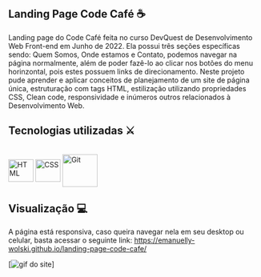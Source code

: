## Landing Page Code Café ☕
Landing page do Code Café feita no curso DevQuest de Desenvolvimento Web Front-end em Junho de 2022. Ela possui três seções específicas sendo: Quem Somos, Onde estamos e Contato, podemos navegar na página normalmente, além de poder fazê-lo ao clicar nos botões do menu horinzontal, pois estes possuem links de direcionamento.
Neste projeto pude aprender e aplicar conceitos de planejamento de um site de página única, estruturação com tags HTML, estilização utilizando propriedades CSS, Clean code, responsividade e inúmeros outros relacionados à Desenvolvimento Web.

## Tecnologias utilizadas ⚔
<div style="display: inline_block"><br>
    <img align="center" alt="HTML" height="45" width="50" src="https://cdn.jsdelivr.net/gh/devicons/devicon/icons/html5/html5-plain-wordmark.svg" />
    <img align="center" alt="CSS" height="45" width="50" src="https://cdn.jsdelivr.net/gh/devicons/devicon/icons/css3/css3-plain-wordmark.svg" />
    <img align="center" alt="Git" height="65" width="70"
src="https://cdn.jsdelivr.net/gh/devicons/devicon/icons/git/git-plain-wordmark.svg" />
</div>
  
## Visualização 💻
A página está responsiva, caso queira navegar nela em seu desktop ou celular, basta acessar o seguinte link: https://emanuelly-wolski.github.io/landing-page-code-cafe/

[<img src="./code-cafe.gif" alt="gif do site">]


